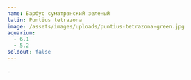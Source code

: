 ```yaml
---
name: Барбус суматранский зеленый
latin: Puntius tetrazona
image: /assets/images/uploads/puntius-tetrazona-green.jpg
aquarium:
  - 6.1
  - 5.2
soldout: false
---
```

\-
